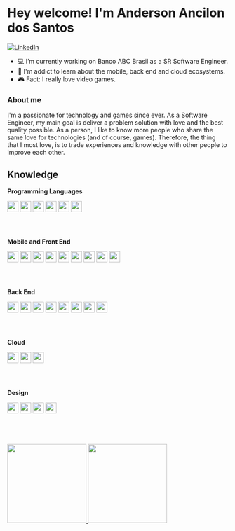 # Hey welcome! I'm Anderson Ancilon dos Santos

[![LinkedIn](https://img.shields.io/static/v1?label=LinkedIn&message=%20&color=red&logo=LinkedIn&style=flat-square&logoColor=white)](https://www.linkedin.com/in/anderson-ancilon/)

- 💻 I’m currently working on Banco ABC Brasil as a SR Software Engineer.
- 📱 I'm addict to learn about the mobile, back end and cloud ecosystems.
- 🎮 Fact: I really love video games.

### About me

I'm a passionate for technology and games since ever. As a Software Engineer, my main goal is deliver a problem solution with love and the best quality possible. As a person, I like to know more people who share the same love for technologies (and of course, games). Therefore, the thing that I most love, is to trade experiences and knowledge with other people to improve each other.


## Knowledge

**Programming Languages**

<div style="margin-bottom: 25px;">
  <img src="https://img.shields.io/badge/TypeScript-007ACC?style=for-the-badge&logo=typescript&logoColor=white" height="25px" />
  <img src="https://img.shields.io/badge/JavaScript-F7DF1E?style=for-the-badge&logo=javascript&logoColor=black" height="25px" />
  <img src="https://img.shields.io/badge/Java-ED8B00?style=for-the-badge&logo=java&logoColor=white" height="25px" />
  <img src="https://img.shields.io/badge/Kotlin-0095D5?&style=for-the-badge&logo=kotlin&logoColor=white" height="25px" />
  <img src="https://img.shields.io/badge/Swift-FA7343?style=for-the-badge&logo=swift&logoColor=white" height="25px" />
  <img src="https://img.shields.io/badge/C%23-239120?style=for-the-badge&logo=c-sharp&logoColor=white" height="25px" />
</div>

<br />

**Mobile and Front End** 

<div style="margin-bottom: 25px;">
  <img src="https://img.shields.io/badge/React_Native-20232A?style=for-the-badge&logo=react&logoColor=61DAFB" height="25px" />
  <img src="https://img.shields.io/badge/Android-3DDC84?style=for-the-badge&logo=android&logoColor=white" height="25px" />
  <img src="https://img.shields.io/badge/iOS-000000?style=for-the-badge&logo=ios&logoColor=white" height="25px" />
  <img src="https://img.shields.io/badge/React-20232A?style=for-the-badge&logo=react&logoColor=61DAFB" height="25px" />
  <img src="https://img.shields.io/badge/styled--components-DB7093?style=for-the-badge&logo=styled-components&logoColor=white" height="25px" />
  <img src="https://img.shields.io/badge/Redux-593D88?style=for-the-badge&logo=redux&logoColor=white" height="25px" />
  <img src="https://img.shields.io/badge/Vue.js-35495E?style=for-the-badge&logo=vue.js&logoColor=4FC08D" height="25px" />
  <img src="https://img.shields.io/badge/HTML5-E34F26?style=for-the-badge&logo=html5&logoColor=white" height="25px" />
  <img src="https://img.shields.io/badge/CSS3-1572B6?style=for-the-badge&logo=css3&logoColor=white" height="25px" />
</div>

<br />

**Back End**

<div style="margin-bottom: 25px;">
  <img src="https://img.shields.io/badge/Node.js-43853D?style=for-the-badge&logo=node.js&logoColor=white" height="25px" />
  <img src="https://img.shields.io/badge/nestjs-%23E0234E.svg?style=for-the-badge&logo=nestjs&logoColor=white" height="25px" />
  <img src="https://img.shields.io/badge/Spring-6DB33F?style=for-the-badge&logo=spring&logoColor=white" height="25px" />
  <img src="https://img.shields.io/badge/MySQL-00000F?style=for-the-badge&logo=mysql&logoColor=white" height="25px" />
  <img src="https://img.shields.io/badge/PostgreSQL-316192?style=for-the-badge&logo=postgresql&logoColor=white" height="25px" />
  <img src="https://img.shields.io/badge/MongoDB-4EA94B?style=for-the-badge&logo=mongodb&logoColor=white" height="25px" />
  <img src="https://img.shields.io/badge/-GraphQL-E10098?style=for-the-badge&logo=graphql&logoColor=white" height="25px" />
  <img src="https://img.shields.io/badge/docker-%230db7ed.svg?style=for-the-badge&logo=docker&logoColor=white" height="25px" />
</div>

<br />

**Cloud**

<div style="margin-bottom: 25px;">
  <img src="https://img.shields.io/badge/Microsoft_Azure-0089D6?style=for-the-badge&logo=microsoft-azure&logoColor=white" height="25px" />
  <img src="https://img.shields.io/badge/Heroku-430098?style=for-the-badge&logo=heroku&logoColor=white" height="25px" />
  <img src="https://img.shields.io/badge/Amazon_AWS-232F3E?style=for-the-badge&logo=amazon-aws&logoColor=white" height="25px" />
</div>

<br />

**Design**

<div style="margin-bottom: 25px;">
  <img src="https://cdn.jsdelivr.net/gh/devicons/devicon/icons/illustrator/illustrator-plain.svg" height="25px" width="25px" />
  <img src="https://cdn.jsdelivr.net/gh/devicons/devicon/icons/photoshop/photoshop-plain.svg" height="25px" width="25px" />
  <img src="https://cdn.jsdelivr.net/gh/devicons/devicon/icons/figma/figma-original.svg" height="25px" width="25px" />
  <img src="https://cdn.jsdelivr.net/gh/devicons/devicon/icons/xd/xd-plain.svg" height="25px" width="25px" />
</div>

<br />

<div style="margin-top: 25px;">
  <a href="https://github.com/andersonAncilon">
    <img height="180em" src="https://github-readme-stats.vercel.app/api?username=andersonAncilon&show_icons=true&theme=dracula&include_all_commits=true&count_private=true"/>
    <img height="180em" src="https://github-readme-stats.vercel.app/api/top-langs/?username=andersonAncilon&layout=compact&langs_count=7&theme=dracula"/>
  </a>
</div>
